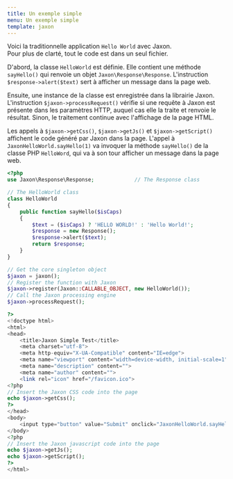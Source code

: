 ```yaml
---
title: Un exemple simple
menu: Un exemple simple
template: jaxon
---
```


Voici la traditionnelle application `Hello World` avec Jaxon.  
Pour plus de clarté, tout le code est dans un seul fichier.

D'abord, la classe `HelloWorld` est définie. Elle contient une méthode `sayHello()` qui renvoie un objet `Jaxon\Response\Response`.
L'instruction `$response->alert($text)` sert à afficher un message dans la page web.

Ensuite, une instance de la classe est enregistrée dans la librairie Jaxon.  
L'instruction `$jaxon->processRequest()` vérifie si une requête à Jaxon est présente dans les paramètres HTTP, auquel cas elle la traite et renvoie le résultat.
Sinon, le traitement continue avec l'affichage de la page HTML.

Les appels à `$jaxon->getCss()`, `$jaxon->getJs()` et `$jaxon->getScript()` affichent le code généré par Jaxon dans la page.
L'appel à `JaxonHelloWorld.sayHello(1)` va invoquer la méthode `sayHello()` de la classe PHP `HelloWord`, qui va à son tour afficher un message dans la page web.

```php
<?php 
use Jaxon\Response\Response;             // The Response class

// The HelloWorld class
class HelloWorld
{
    public function sayHello($isCaps)
    {
        $text = ($isCaps) ? 'HELLO WORLD!' : 'Hello World!';
        $response = new Response();
        $response->alert($text);
        return $response;
    }
}

// Get the core singleton object
$jaxon = jaxon();
// Register the function with Jaxon
$jaxon->register(Jaxon::CALLABLE_OBJECT, new HelloWorld());
// Call the Jaxon processing engine
$jaxon->processRequest();

?>
<!doctype html>
<html>
<head>
    <title>Jaxon Simple Test</title>
    <meta charset="utf-8">
    <meta http-equiv="X-UA-Compatible" content="IE=edge">
    <meta name="viewport" content="width=device-width, initial-scale=1">
    <meta name="description" content="">
    <meta name="author" content="">
    <link rel="icon" href="/favicon.ico">
<?php
// Insert the Jaxon CSS code into the page
echo $jaxon->getCss();
?>    
</head>
<body>
    <input type="button" value="Submit" onclick="JaxonHelloWorld.sayHello(1);return false;" />
</body>
<?php
// Insert the Jaxon javascript code into the page
echo $jaxon->getJs();
echo $jaxon->getScript();
?>    
</html>
```
